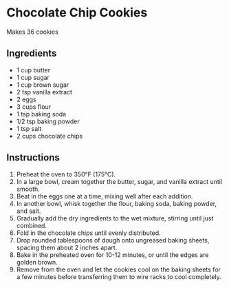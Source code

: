 # Chocolate Chip Cookies

Makes 36 cookies

## Ingredients
- 1 cup butter
- 1 cup sugar
- 1 cup brown sugar
- 2 tsp vanilla extract
- 2 eggs
- 3 cups flour
- 1 tsp baking soda
- 1/2 tsp baking powder
- 1 tsp salt
- 2 cups chocolate chips

## Instructions
1. Preheat the oven to 350°F (175°C).
2. In a large bowl, cream together the butter, sugar, and vanilla extract until smooth.
3. Beat in the eggs one at a time, mixing well after each addition.
4. In another bowl, whisk together the flour, baking soda, baking powder, and salt.
5. Gradually add the dry ingredients to the wet mixture, stirring until just combined.
6. Fold in the chocolate chips until evenly distributed.
7. Drop rounded tablespoons of dough onto ungreased baking sheets, spacing them about 2 inches apart.
8. Bake in the preheated oven for 10-12 minutes, or until the edges are golden brown.
9. Remove from the oven and let the cookies cool on the baking sheets for a few minutes before transferring them to wire racks to cool completely.
